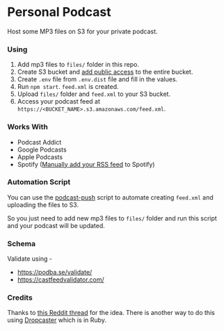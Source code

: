 # Personal Podcast

Host some MP3 files on S3 for your private podcast.

### Using

1. Add mp3 files to `files/` folder in this repo.
2. Create S3 bucket and [add public access](https://stackoverflow.com/a/4709391/2295672) to the entire bucket.
3. Create `.env` file from `.env.dist` file and fill in the values.
4. Run `npm start`. `feed.xml` is created.
5. Upload `files/` folder and `feed.xml` to your S3 bucket.
6. Access your podcast feed at `https://<BUCKET_NAME>.s3.amazonaws.com/feed.xml`.

### Works With

* Podcast Addict
* Google Podcasts
* Apple Podcasts
* Spotify ([Manually add your RSS feed](https://support.spotifyforpodcasters.com/hc/en-us/articles/360043487932-Getting-your-podcast-on-Spotify) to Spotify)

### Automation Script

You can use the [podcast-push](extras/podcast-push) script to automate creating `feed.xml` and uploading the files to S3.

So you just need to add new mp3 files to `files/` folder and run this script and your podcast will be updated.

### Schema

Validate using -

* https://podba.se/validate/
* https://castfeedvalidator.com/

### Credits

Thanks to [this Reddit thread](https://www.reddit.com/r/podcasts/comments/74muit/is_it_possible_to_make_an_xml_podcast_feed_from_a/) for the idea. There is another way to do this using [Dropcaster](https://github.com/nerab/dropcaster) which is in Ruby.

